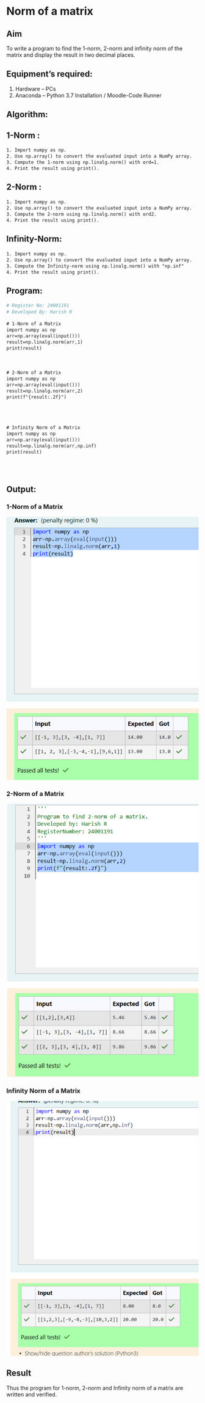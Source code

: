 # Norm of a matrix
## Aim
To write a program to find the 1-norm, 2-norm and infinity norm of the matrix and display the result in two decimal places.
## Equipment’s required:
1.	Hardware – PCs
2.	Anaconda – Python 3.7 Installation / Moodle-Code Runner
## Algorithm:


## 1-Norm :
```
1. Import numpy as np.
2. Use np.array() to convert the evaluated input into a NumPy array.
3. Compute the 1-norm using np.linalg.norm() with ord=1.
4. Print the result using print().
```

## 2-Norm :
```
1. Import numpy as np.
2. Use np.array() to convert the evaluated input into a NumPy array.
3. Compute the 2-norm using np.linalg.norm() with ord2.
4. Print the result using print().
```

## Infinity-Norm:
```
1. Import numpy as np.
2. Use np.array() to convert the evaluated input into a NumPy array.
3. Compute the Infinity-norm using np.linalg.norm() with "np.inf"
4. Print the result using print().
```

## Program:
```Python
# Register No: 24001191
# Developed By: Harish R
```
```
# 1-Norm of a Matrix
import numpy as np 
arr=np.array(eval(input()))
result=np.linalg.norm(arr,1)
print(result)



# 2-Norm of a Matrix
import numpy as np
arr=np.array(eval(input()))
result=np.linalg.norm(arr,2)
print(f"{result:.2f}")




# Infinity Norm of a Matrix
import numpy as np 
arr=np.array(eval(input()))
result=np.linalg.norm(arr,np.inf)
print(result)




```
## Output:
### 1-Norm of a Matrix
![alt text](<Screenshot 2024-12-17 143147.png>)
### 2-Norm of a Matrix
![alt text](<Screenshot 2024-12-17 143155.png>)

### Infinity Norm of a Matrix
![alt text](<Screenshot 2024-12-17 143206.png>)

## Result
Thus the program for 1-norm, 2-norm and Infinity norm of a matrix are written and verified.
